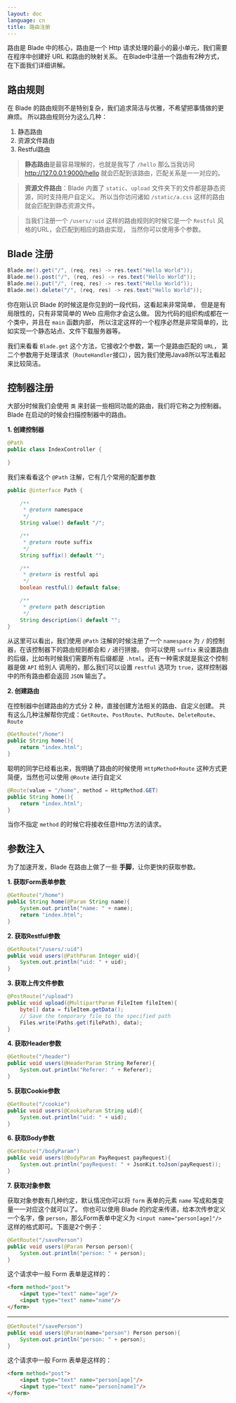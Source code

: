```yaml
---
layout: doc
language: cn
title: 路由注册
---
```


路由是 Blade 中的核心，路由是一个 Http 请求处理的最小的最小单元，我们需要在程序中创建好 URL 和路由的映射关系。
在Blade中注册一个路由有2种方式，在下面我们详细讲解。

## 路由规则

在 Blade 的路由规则不是特别复杂，我们追求简洁与优雅，不希望把事情做的更麻烦。
所以路由规则分为这么几种：

1. 静态路由
2. 资源文件路由
3. Restful路由

> **静态路由**是最容易理解的，也就是我写了 `/hello` 那么当我访问 http://127.0.0.1:9000/hello
 就会匹配到该路由，匹配关系是一一对应的。
 
> **资源文件路由**：Blade 内置了 `static`、`upload` 文件夹下的文件都是静态资源，同时支持用户自定义。
> 所以当你访问诸如 `/static/a.css` 这样的路由就会匹配到静态资源文件。

> 当我们注册一个 `/users/:uid` 这样的路由规则的时候它是一个 `Restful` 风格的URL，会匹配到相应的路由实现，
> 当然你可以使用多个参数。

## Blade 注册

```java
Blade.me().get("/", (req, res) -> res.text("Hello World"));
Blade.me().post("/", (req, res) -> res.text("Hello World"));
Blade.me().put("/", (req, res) -> res.text("Hello World"));
Blade.me().delete("/", (req, res) -> res.text("Hello World"));
```

你在刚认识 Blade 的时候这是你见到的一段代码，这看起来非常简单，
但是是有局限性的，只有非常简单的 Web 应用你才会这么做。
因为代码的组织构成都在一个类中，并且在 `main` 函数内部，
所以注定这样的一个程序必然是非常简单的，比如实现一个静态站点、文件下载服务器等。

我们来看看 `Blade.get` 这个方法，它接收2个参数，第一个是路由匹配的 `URL`，
第二个参数用于处理请求（`RouteHandler`接口），因为我们使用Java8所以写法看起来比较简洁。

## 控制器注册

大部分时候我们会使用 `类` 来封装一些相同功能的路由，我们将它称之为控制器。
Blade 在启动的时候会扫描控制器中的路由。

**1. 创建控制器**

```java
@Path
public class IndexController {
    
}
```

我们来看看这个 `@Path` 注解，它有几个常用的配置参数

```java
public @interface Path {
    
    /**
     * @return namespace
     */
    String value() default "/";

    /**
     * @return route suffix
     */
    String suffix() default "";

    /**
     * @return is restful api
     */
    boolean restful() default false;

    /**
     * @return path description
     */
    String description() default "";
}
```

从这里可以看出，我们使用 `@Path` 注解的时候注册了一个 `namespace` 为 `/` 的控制器，在该控制器下的路由规则都会和 `/` 进行拼接。
你可以使用 `suffix` 来设置路由的后缀，比如有时候我们需要所有后缀都是 `.html`。还有一种需求就是我这个控制器是做 `API` 给别人
调用的，那么我们可以设置 `restful` 选项为 `true`，这样控制器中的所有路由都会返回 `JSON` 输出了。

**2. 创建路由**

在控制器中创建路由的方式分 2 种，直接创建方法相关的路由、自定义创建。
共有这么几种注解帮你完成：`GetRoute`、`PostRoute`、`PutRoute`、`DeleteRoute`、`Route`

```java
@GetRoute("/home")
public String home(){
    return "index.html";
}
```

聪明的同学已经看出来，我明确了路由的时候使用 `HttpMethod+Route` 这种方式更简便，当然也可以使用 `@Route` 进行自定义

```java
@Route(value = "/home", method = HttpMethod.GET)
public String home(){
    return "index.html";
}
```

当你不指定 `method` 的时候它将接收任意Http方法的请求。

## 参数注入

为了加速开发，Blade 在路由上做了一些 **手脚**，让你更快的获取参数。

**1. 获取Form表单参数**

```java
@GetRoute("/home")
public String home(@Param String name){
    System.out.println("name: " + name);
    return "index.html";
}
```

**2. 获取Restful参数**

```java
@GetRoute("/users/:uid")
public void users(@PathParam Integer uid){
    System.out.println("uid: " + uid);
}
```

**3. 获取上传文件参数**

```java
@PostRoute("/upload")
public void upload(@MultipartParam FileItem fileItem){
    byte[] data = fileItem.getData();
    // Save the temporary file to the specified path
    Files.write(Paths.get(filePath), data);
}
```

**4. 获取Header参数**

```java
@GetRoute("/header")
public void users(@HeaderParam String Referer){
    System.out.println("Referer: " + Referer);
}
```

**5. 获取Cookie参数**

```java
@GetRoute("/cookie")
public void users(@CookieParam String uid){
    System.out.println("uid: " + uid);
}
```

**6. 获取Body参数**

```java
@GetRoute("/bodyParam")
public void users(@BodyParam PayRequest payRequest){
    System.out.println("payRequest: " + JsonKit.toJson(payRequest));
}
```

**7. 获取对象参数**

获取对象参数有几种约定，默认情况你可以将 `form` 表单的元素 `name` 写成和类变量一一对应这个就可以了。
你也可以使用 Blade 的约定来传递，给本次传参定义一个名字，像 `person`，那么Form表单中定义为 `<input name="person[age]"/>` 
这样的格式即可。下面是2个例子：

```java
@GetRoute("/savePerson")
public void users(@Param Person person){
    System.out.println("person: " + person);
}
```

这个请求中一般 Form 表单是这样的：

```html
<form method="post">
    <input type="text" name="age"/>
    <input type="text" name="name"/>
</form>
```

---


```java
@GetRoute("/savePerson")
public void users(@Param(name="person") Person person){
    System.out.println("person: " + person);
}
```

这个请求中一般 Form 表单是这样的：

```html
<form method="post">
    <input type="text" name="person[age]"/>
    <input type="text" name="person[name]"/>
</form>
```